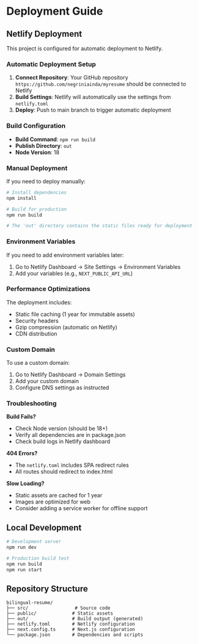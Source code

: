 # Deployment Guide

## Netlify Deployment

This project is configured for automatic deployment to Netlify.

### Automatic Deployment Setup

1. **Connect Repository**: Your GitHub repository `https://github.com/negriniainda/myresume` should be connected to Netlify
2. **Build Settings**: Netlify will automatically use the settings from `netlify.toml`
3. **Deploy**: Push to main branch to trigger automatic deployment

### Build Configuration

- **Build Command**: `npm run build`
- **Publish Directory**: `out`
- **Node Version**: 18

### Manual Deployment

If you need to deploy manually:

```bash
# Install dependencies
npm install

# Build for production
npm run build

# The 'out' directory contains the static files ready for deployment
```

### Environment Variables

If you need to add environment variables later:

1. Go to Netlify Dashboard → Site Settings → Environment Variables
2. Add your variables (e.g., `NEXT_PUBLIC_API_URL`)

### Performance Optimizations

The deployment includes:
- Static file caching (1 year for immutable assets)
- Security headers
- Gzip compression (automatic on Netlify)
- CDN distribution

### Custom Domain

To use a custom domain:
1. Go to Netlify Dashboard → Domain Settings
2. Add your custom domain
3. Configure DNS settings as instructed

### Troubleshooting

**Build Fails?**
- Check Node version (should be 18+)
- Verify all dependencies are in package.json
- Check build logs in Netlify dashboard

**404 Errors?**
- The `netlify.toml` includes SPA redirect rules
- All routes should redirect to index.html

**Slow Loading?**
- Static assets are cached for 1 year
- Images are optimized for web
- Consider adding a service worker for offline support

## Local Development

```bash
# Development server
npm run dev

# Production build test
npm run build
npm run start
```

## Repository Structure

```
bilingual-resume/
├── src/                 # Source code
├── public/             # Static assets
├── out/                # Build output (generated)
├── netlify.toml        # Netlify configuration
├── next.config.ts      # Next.js configuration
└── package.json        # Dependencies and scripts
```